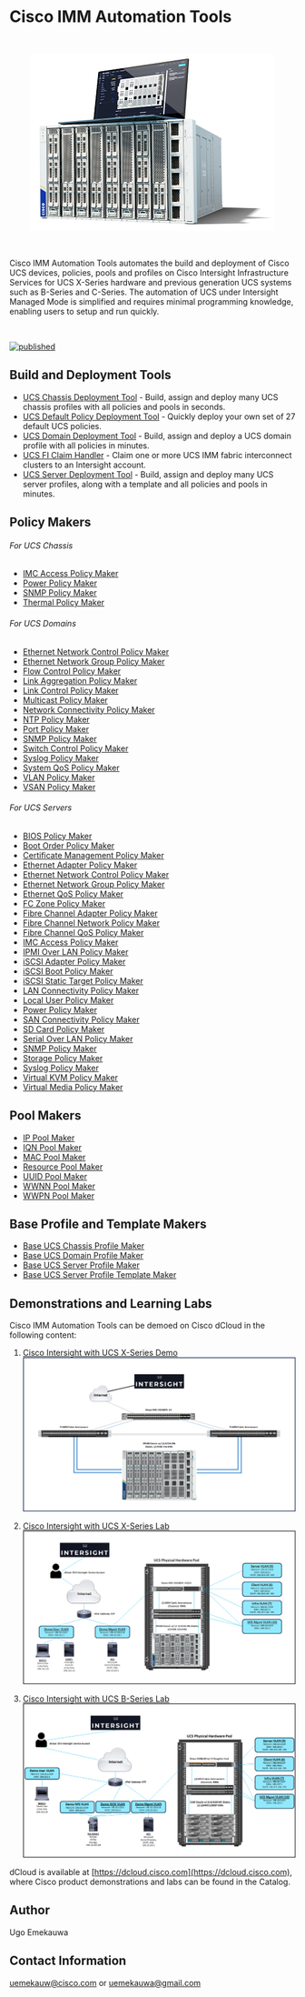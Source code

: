 # Cisco IMM Automation Tools

<br>
<p align="center">
  <img alt="Cisco IMM Automation Tools Title Graphic" title="Cisco IMM Automation Tools Title Graphic" src="./src/assets/Cisco_IMM_Automation_Tools_Title_Graphic.png">
</p>  
<br>
<p>
  Cisco IMM Automation Tools automates the build and deployment of Cisco UCS devices, policies, pools and profiles on Cisco Intersight Infrastructure Services for UCS X-Series hardware and previous generation UCS systems such as B-Series and C-Series. The automation of UCS under Intersight Managed Mode is simplified and requires minimal programming knowledge, enabling users to setup and run quickly.
</p>
<br>

[![published](https://static.production.devnetcloud.com/codeexchange/assets/images/devnet-published.svg)](https://developer.cisco.com/codeexchange/github/repo/ugo-emekauwa/cisco-imm-automation-tools)

## Build and Deployment Tools
- [UCS Chassis Deployment Tool](./src/deployment_tools/ucs_chassis_deployment_tool) - Build, assign and deploy many UCS chassis profiles with all policies and pools in seconds.
- [UCS Default Policy Deployment Tool](./src/deployment_tools/ucs_default_policy_deployment_tool) - Quickly deploy your own set of 27 default UCS policies.
- [UCS Domain Deployment Tool](./src/deployment_tools/ucs_domain_deployment_tool) - Build, assign and deploy a UCS domain profile with all policies in minutes.
- [UCS FI Claim Handler](./src/deployment_tools/ucs_fi_claim_handler) - Claim one or more UCS IMM fabric interconnect clusters to an Intersight account.
- [UCS Server Deployment Tool](./src/deployment_tools/ucs_server_deployment_tool) - Build, assign and deploy many UCS server profiles, along with a template and all policies and pools in minutes.

## Policy Makers

###### For UCS Chassis
- [IMC Access Policy Maker](./src/policy_makers/imc_access_policy_maker)
- [Power Policy Maker](./src/policy_makers/power_policy_maker)
- [SNMP Policy Maker](./src/policy_makers/snmp_policy_maker)
- [Thermal Policy Maker](./src/policy_makers/thermal_policy_maker)

###### For UCS Domains
- [Ethernet Network Control Policy Maker](./src/policy_makers/ethernet_network_control_policy_maker)
- [Ethernet Network Group Policy Maker](./src/policy_makers/ethernet_network_group_policy_maker)
- [Flow Control Policy Maker](./src/policy_makers/flow_control_policy_maker)
- [Link Aggregation Policy Maker](./src/policy_makers/link_aggregation_policy_maker)
- [Link Control Policy Maker](./src/policy_makers/link_control_policy_maker)
- [Multicast Policy Maker](./src/policy_makers/multicast_policy_maker)
- [Network Connectivity Policy Maker](./src/policy_makers/network_connectivity_policy_maker)
- [NTP Policy Maker](./src/policy_makers/ntp_policy_maker)
- [Port Policy Maker](./src/policy_makers/port_policy_maker)
- [SNMP Policy Maker](./src/policy_makers/snmp_policy_maker)
- [Switch Control Policy Maker](./src/policy_makers/switch_control_policy_maker)
- [Syslog Policy Maker](./src/policy_makers/syslog_policy_maker)
- [System QoS Policy Maker](./src/policy_makers/system_qos_policy_maker)
- [VLAN Policy Maker](./src/policy_makers/vlan_policy_maker)
- [VSAN Policy Maker](./src/policy_makers/vsan_policy_maker)

###### For UCS Servers
- [BIOS Policy Maker](./src/policy_makers/bios_policy_maker)
- [Boot Order Policy Maker](./src/policy_makers/boot_order_policy_maker)
- [Certificate Management Policy Maker](./src/policy_makers/cert_mgmt_policy_maker)
- [Ethernet Adapter Policy Maker](./src/policy_makers/ethernet_adapter_policy_maker)
- [Ethernet Network Control Policy Maker](./src/policy_makers/ethernet_network_control_policy_maker)
- [Ethernet Network Group Policy Maker](./src/policy_makers/ethernet_network_group_policy_maker)
- [Ethernet QoS Policy Maker](./src/policy_makers/ethernet_qos_policy_maker)
- [FC Zone Policy Maker](./src/policy_makers/fc_zone_policy_maker)
- [Fibre Channel Adapter Policy Maker](./src/policy_makers/fibre_channel_adapter_policy_maker)
- [Fibre Channel Network Policy Maker](./src/policy_makers/fibre_channel_network_policy_maker)
- [Fibre Channel QoS Policy Maker](./src/policy_makers/fibre_channel_qos_policy_maker)
- [IMC Access Policy Maker](./src/policy_makers/imc_access_policy_maker)
- [IPMI Over LAN Policy Maker](./src/policy_makers/ipmi_over_lan_policy_maker)
- [iSCSI Adapter Policy Maker](./src/policy_makers/iscsi_adapter_policy_maker)
- [iSCSI Boot Policy Maker](./src/policy_makers/iscsi_boot_policy_maker)
- [iSCSI Static Target Policy Maker](./src/policy_makers/iscsi_static_target_policy_maker)
- [LAN Connectivity Policy Maker](./src/policy_makers/lan_connectivity_policy_maker)
- [Local User Policy Maker](./src/policy_makers/local_user_policy_maker)
- [Power Policy Maker](./src/policy_makers/power_policy_maker)
- [SAN Connectivity Policy Maker](./src/policy_makers/san_connectivity_policy_maker)
- [SD Card Policy Maker](./src/policy_makers/sd_card_policy_maker)
- [Serial Over LAN Policy Maker](./src/policy_makers/serial_over_lan_policy_maker)
- [SNMP Policy Maker](./src/policy_makers/snmp_policy_maker)
- [Storage Policy Maker](./src/policy_makers/storage_policy_maker)
- [Syslog Policy Maker](./src/policy_makers/syslog_policy_maker)
- [Virtual KVM Policy Maker](./src/policy_makers/virtual_kvm_policy_maker)
- [Virtual Media Policy Maker](./src/policy_makers/virtual_media_policy_maker)

## Pool Makers
- [IP Pool Maker](./src/pool_makers/ip_pool_maker)
- [IQN Pool Maker](./src/pool_makers/iqn_pool_maker)
- [MAC Pool Maker](./src/pool_makers/mac_pool_maker)
- [Resource Pool Maker](./src/pool_makers/resource_pool_maker)
- [UUID Pool Maker](./src/pool_makers/uuid_pool_maker)
- [WWNN Pool Maker](./src/pool_makers/wwnn_pool_maker)
- [WWPN Pool Maker](./src/pool_makers/wwpn_pool_maker)

## Base Profile and Template Makers
- [Base UCS Chassis Profile Maker](./src/profile_makers/ucs_chassis_profile_maker)
- [Base UCS Domain Profile Maker](./src/profile_makers/ucs_domain_profile_maker)
- [Base UCS Server Profile Maker](./src/profile_makers/ucs_server_profile_maker)
- [Base UCS Server Profile Template Maker](./src/profile_makers/ucs_server_profile_template_maker)

## Demonstrations and Learning Labs
Cisco IMM Automation Tools can be demoed on Cisco dCloud in the following content:

1. [Cisco Intersight with UCS X-Series Demo](https://dcloud2-rtp.cisco.com/content/instantdemo/cisco-intersight-mode-with-ucs-x-series-v1-instant-demo-2)
![Cisco UCS X-Series Demo Topology](./src/assets/Cisco_UCS_X-Series_Demo_Topology.png "Cisco UCS X-Series Demo Topology")

2. [Cisco Intersight with UCS X-Series Lab](https://dcloud2.cisco.com/demo/cisco-intersight-management-with-x-series-lab-v1)
![Cisco UCS X-Series Lab Topology](./src/assets/Cisco_UCS_X-Series_Lab_Topology.png "Cisco UCS X-Series Lab Topology")

3. [Cisco Intersight with UCS B-Series Lab](https://dcloud2.cisco.com/demo/cisco-intersight-management-for-ucs-b-series-lab)
![Cisco UCS B-Series Lab Topology](./src/assets/Cisco_UCS_B-Series_Lab_Topology.png "Cisco UCS B-Series Lab Topology")

dCloud is available at [https://dcloud.cisco.com](https://dcloud.cisco.com), where Cisco product demonstrations and labs can be found in the Catalog.

## Author
Ugo Emekauwa

## Contact Information
uemekauw@cisco.com or uemekauwa@gmail.com
